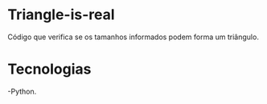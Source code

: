 # Triangle-is-real
Código que verifica se os tamanhos informados podem forma um triângulo.
# Tecnologias
-Python.
